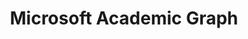 ---
citation: 'Arnab Sinha, Zhihong Shen, Yang Song, Hao Ma, Darrin Eide, Bo-June (Paul)
  Hsu, and Kuansan Wang. 2015. An Overview of Microsoft Academic Service (MA) and
  Applications. In Proceedings of the 24th International Conference on World Wide
  Web (WWW ''15 Companion). ACM, New York, NY, USA, 243-246. DOI=http://dx.doi.org/10.1145/2740908.2742839      K.
  Wang et al., “A Review of Microsoft Academic Services for Science of Science Studies”,
  Frontiers in Big Data, 2019, doi: 10.3389/fdata.2019.00045'
description: 'The Microsoft Academic Graph is a heterogeneous graph containing scientific
  publication records, citation relationships between those publications, as well
  as authors, institutions, journals, conferences, and fields of study. '
record_creation_timestamp: 11/29/2020 17:20:46
shortname: mag
tags: Microsoft Academic
terms_of_use: ODC-BY
title: Microsoft Academic Graph
url: https://academic.microsoft.com/home
uuid: 9c4124ed-5337-4b36-a1c9-7cf256a3384b
---